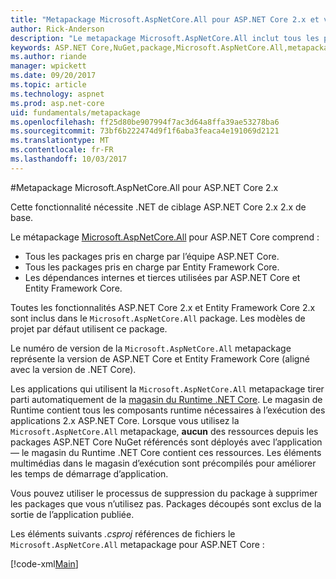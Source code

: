 ```yaml
---
title: "Metapackage Microsoft.AspNetCore.All pour ASP.NET Core 2.x et versions ultérieures"
author: Rick-Anderson
description: "Le metapackage Microsoft.AspNetCore.All inclut tous les packages ASP.NET Core et Entity Framework Core, ainsi que leurs dépendances."
keywords: ASP.NET Core,NuGet,package,Microsoft.AspNetCore.All,metapackage
ms.author: riande
manager: wpickett
ms.date: 09/20/2017
ms.topic: article
ms.technology: aspnet
ms.prod: asp.net-core
uid: fundamentals/metapackage
ms.openlocfilehash: ff25d80be907994f7ac3d64a8ffa39ae53278ba6
ms.sourcegitcommit: 73bf6b222474d9f1f6aba3feaca4e191069d2121
ms.translationtype: MT
ms.contentlocale: fr-FR
ms.lasthandoff: 10/03/2017
---
```

#<a name="microsoftaspnetcoreall-metapackage-for-aspnet-core-2x"></a>Metapackage Microsoft.AspNetCore.All pour ASP.NET Core 2.x

Cette fonctionnalité nécessite .NET de ciblage ASP.NET Core 2.x 2.x de base.

Le métapackage [Microsoft.AspNetCore.All](https://www.nuget.org/packages/Microsoft.AspNetCore.All) pour ASP.NET Core comprend :

* Tous les packages pris en charge par l’équipe ASP.NET Core.
* Tous les packages pris en charge par Entity Framework Core. 
* Les dépendances internes et tierces utilisées par ASP.NET Core et Entity Framework Core. 

Toutes les fonctionnalités ASP.NET Core 2.x et Entity Framework Core 2.x sont inclus dans le `Microsoft.AspNetCore.All` package. Les modèles de projet par défaut utilisent ce package.

Le numéro de version de la `Microsoft.AspNetCore.All` metapackage représente la version de ASP.NET Core et Entity Framework Core (aligné avec la version de .NET Core).

Les applications qui utilisent la `Microsoft.AspNetCore.All` metapackage tirer parti automatiquement de la [magasin du Runtime .NET Core](https://docs.microsoft.com/dotnet/core/deploying/runtime-store). Le magasin de Runtime contient tous les composants runtime nécessaires à l’exécution des applications 2.x ASP.NET Core. Lorsque vous utilisez la `Microsoft.AspNetCore.All` metapackage, **aucun** des ressources depuis les packages ASP.NET Core NuGet référencés sont déployés avec l’application &mdash; le magasin du Runtime .NET Core contient ces ressources. Les éléments multimédias dans le magasin d’exécution sont précompilés pour améliorer les temps de démarrage d’application.

Vous pouvez utiliser le processus de suppression du package à supprimer les packages que vous n’utilisez pas. Packages découpés sont exclus de la sortie de l’application publiée.

Les éléments suivants *.csproj* références de fichiers le `Microsoft.AspNetCore.All` metapackage pour ASP.NET Core :

[!code-xml[Main](..\mvc\views\view-compilation\sample\MvcRazorCompileOnPublish2.csproj?highlight=9)]
